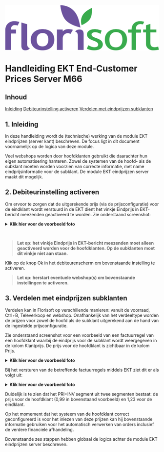 <img src="../../fslogo.png"/>

# Handleiding EKT End-Customer Prices Server M66

## Inhoud
[Inleiding](#1-inleiding)
[Debiteurinstelling activeren](#2-debiteurinstelling-activeren)
[Verdelen met eindprijzen subklanten](#3-verdelen-met-eindprijzen-subklanten)


## 1. Inleiding
In deze handleiding wordt de (technische) werking van de module EKT eindprijzen (server kant) beschreven. De focus ligt in dit document voornamelijk op de logica van deze module.

Veel webshops worden door hoofdklanten gebruikt die daarachter hun eigen automatisering hanteren. Zowel de systemen van de hoofd- als de subklant moeten worden voorzien van correcte informatie, met name eindprijsinformatie voor de subklant. De module EKT eindprijzen server maakt dit mogelijk.


## 2. Debiteurinstelling activeren
Om ervoor te zorgen dat de uitgerekende prijs (via de prijsconfiguratie) voor de eindklant wordt verstuurd in de EKT dient het vinkje Eindprijs in EKT-bericht meezenden geactiveerd te worden. Zie onderstaand screenshot:


<details><summary><b>Klik hier voor de voorbeeld foto</b></summary><img src=".mediaNL/foto1.png"></details>

&nbsp;

>**Let op: het vinkje Eindprijs in EKT-bericht meezenden moet alleen geactiveerd worden voor de hoofdklanten. Op de subklanten moet dit vinkje niet aan staan.**

Klik op de knop Ok in het debiteurenscherm om bovenstaande instelling te activeren.

>**Let op: herstart eventuele webshop(s) om bovenstaande instellingen te activeren.**

## 3. Verdelen met eindprijzen subklanten

Verdelen kan in Florisoft op verschillende manieren: vanuit de voorraad, Ctrl+B, Televerkoop en webshop. Onafhankelijk van het verdeeltype worden de prijzen voor zowel de hoofd als de subklant uitgerekend aan de hand van de ingestelde prijsconfiguratie.

Zie onderstaand screenshot voor een voorbeeld van een factuurregel van een hoofdklant waarbij de eindprijs voor de subklant wordt weergegeven in de kolom Klantprijs. De prijs voor de hoofdklant is zichtbaar in de kolom Prijs.

<details><summary><b>Klik hier voor de voorbeeld foto</b></summary><img src=".mediaNL/foto2.png"></details>

Bij het versturen van de betreffende factuurregels middels EKT ziet dit er als volgt uit:

<details><summary><b>Klik hier voor de voorbeeld foto</b></summary><img src=".mediaNL/foto3.png"></details>

Duidelijk is te zien dat het PRI+INV segment uit twee segmenten bestaat: de prijs voor de hoofdklant (0,99 in bovenstaand voorbeeld) en 1,23 voor de eindklant.

Op het momement dat het systeem van de hoofdklant correct geconfigureerd is voor het inlezen van deze prijzen kan hij bovenstaande informatie gebruiken voor het automatisch verwerken van orders inclusief de verdere financiele afhandeling.

Bovenstaande zes stappen hebben globaal de logica achter de module EKT eindprijzen server beschreven.
